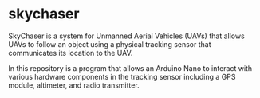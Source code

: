 # skychaser

SkyChaser is a system for Unmanned Aerial Vehicles (UAVs) that allows UAVs to follow an object using a physical tracking sensor that communicates its location to the UAV.

In this repository is a program that allows an Arduino Nano to interact with various hardware components in the tracking sensor including a GPS module, altimeter, and
radio transmitter.

